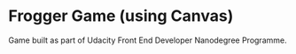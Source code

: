 Frogger Game (using Canvas)
===============================

Game built as part of Udacity Front End Developer Nanodegree Programme.
